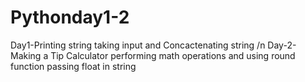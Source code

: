 # Pythonday1-2

Day1-Printing string taking input and Concactenating string /n
Day-2-Making a Tip Calculator performing math operations and using round function passing float in string

